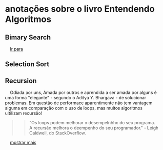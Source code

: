 # anotações sobre o livro **Entendendo Algoritmos**

## Bimary Search
<a href="./SelectionSort/Readme.md" > Ir para </a>

## Selection Sort

## Recursion

<p>
    Odiada por uns, Amada por outros e aprendida a ser amada por alguns
    é uma forma "elegante" - segundo o Aditya Y. Bhargava - de solucionar
    problemas. Em questão de performace aparentimente não tem vantagem alguma
    em comparação com o uso de loops, mas muitos algoritmos ultilizam recursão!
</p>

> <blockquote>"Os loops podem melhorar o desempelnhho do seu programa. A recursão melhora o deempenho do seu programador." <author>- Leigh Caldwell, do StackOverflow.</author> </blockquote>  

<a href="./Recursion/Readme.md">mostrar mais</a>

##

<style>
    p {
        text-indent: 1rem;
    }
</style>